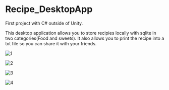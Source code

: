 # Recipe_DesktopApp
First project with C# outside of Unity.

This desktop application allows you to store recipies locally with sqlite in two categories(Food and sweets). 
It also allows you to print the recipe into a txt file so you can share it with your friends.

![1](https://user-images.githubusercontent.com/37380835/80002296-bd6eda00-84bf-11ea-8ba7-2dbde7bb3e6a.PNG)

![2](https://user-images.githubusercontent.com/37380835/80002294-bcd64380-84bf-11ea-9635-444ebd6ebeed.PNG)

![3](https://user-images.githubusercontent.com/37380835/80002299-be077080-84bf-11ea-8e12-c69dbe3b6303.PNG)

![4](https://user-images.githubusercontent.com/37380835/80002298-be077080-84bf-11ea-9aaa-538cfe1f8f35.PNG)
